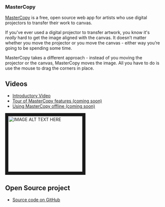﻿### MasterCopy

[MasterCopy](index.html) is a free, open source web app
for artists who use digital projectors
to transfer their work to canvas.

If you've ever used a digital projector to transfer
artwork, you know it's _really_ hard to get the image aligned with the canvas.
It doesn’t matter whether you move the projector or you move the canvas - 
either way you’re going to be spending some time.

MasterCopy takes a different approach - 
instead of you moving the projector or the canvas, MasterCopy moves the image.
All you have to do is use the mouse to drag the corners in place.

## Videos
* [Introductory Video]()
* [Tour of MasterCopy features (coming soon)]()
* [Using MasterCopy offline (coming soon)]()

<a href="http://www.youtube.com/watch?feature=player_embedded&v=rtPwoxF3wC4
" target="_blank"><img src="http://img.youtube.com/vi/rtPwoxF3wC4/0.jpg" 
alt="IMAGE ALT TEXT HERE" width="240" height="180" border="10" /></a>


## Open Source project
 * [Source code on GitHub](https://github.com/MikeHopcroft/MasterCopy)
